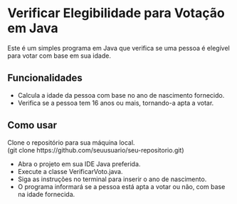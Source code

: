<h1>Verificar Elegibilidade para Votação em Java</h1>
Este é um simples programa em Java que verifica se uma pessoa é elegível para votar com base em sua idade.

<h2>Funcionalidades</h2>

+ Calcula a idade da pessoa com base no ano de nascimento fornecido.
+ Verifica se a pessoa tem 16 anos ou mais, tornando-a apta a votar.

<h2>Como usar</h2>
Clone o repositório para sua máquina local.
<br>(git clone https://github.com/seuusuario/seu-repositorio.git)</br>

+ Abra o projeto em sua IDE Java preferida.
+ Execute a classe VerificarVoto.java.
+ Siga as instruções no terminal para inserir o ano de nascimento.
+ O programa informará se a pessoa está apta a votar ou não, com base na idade fornecida.
